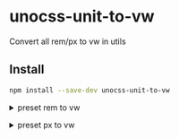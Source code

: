 # unocss-unit-to-vw

Convert all rem/px to vw in utils

## Install

```bash
npm install --save-dev unocss-unit-to-vw
```

<details>
<summary>preset rem to vw</summary><br>

```ts
// rem to vw options
interface RemToVwOptions {
	baseFontSize?: number // defalut 16
	baseWidth?: number // defalut 375
	unitPrecision?: number // defalut 4
}
```

```ts
import { defineConfig } from 'vite'
import UnoCSS from 'unocss/vite'
import { presetUno } from 'unocss'
import { presetRemToVw } from "unocss-unit-to-vw"

// https://vitejs.dev/config/
export default defineConfig({
  plugins: [
    UnoCSS({
      presets: [
        presetUno(),
        presetRemToVw()
      ],
    }),
  ],
})
```

<br></details>

<details>
<summary>preset px to vw</summary><br>

```ts
interface PxToVwOptions {
    viewportWidth?: number // defalut 750
}
```

```ts
import { defineConfig } from 'vite'
import UnoCSS from 'unocss/vite'
import { presetUno } from 'unocss'
import { presetPxToVw } from "unocss-unit-to-vw"

// https://vitejs.dev/config/
export default defineConfig({
  plugins: [
    UnoCSS({
      presets: [
        presetUno(),
        presetPxToVw()
      ],
    }),
  ],
})
```

<br></details>
